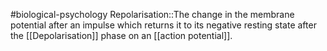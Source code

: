 #biological-psychology 
Repolarisation::The change in the membrane potential after an impulse which returns it to its negative resting state after the [[Depolarisation]] phase on an [[action potential]].
<!--SR:!2023-12-21,3,250-->